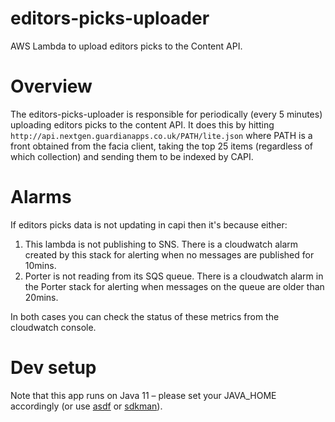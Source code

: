 # editors-picks-uploader
AWS Lambda to upload editors picks to the Content API.

# Overview
The editors-picks-uploader is responsible for periodically (every 5 minutes) uploading editors picks to the content API.
It does this by hitting `http://api.nextgen.guardianapps.co.uk/PATH/lite.json` where PATH is a front obtained from the 
facia client, taking the top 25 items (regardless of which collection) and sending them to be indexed by CAPI.

# Alarms
If editors picks data is not updating in capi then it's because either:
1. This lambda is not publishing to SNS. There is a cloudwatch alarm created by this stack for alerting when no messages are published for 10mins.
2. Porter is not reading from its SQS queue. There is a cloudwatch alarm in the Porter stack for alerting when messages on the queue are older than 20mins.

In both cases you can check the status of these metrics from the cloudwatch console.

# Dev setup

Note that this app runs on Java 11 – please set your JAVA_HOME accordingly (or use [asdf](https://asdf-vm.com/) or [sdkman](https://sdkman.io/)).
